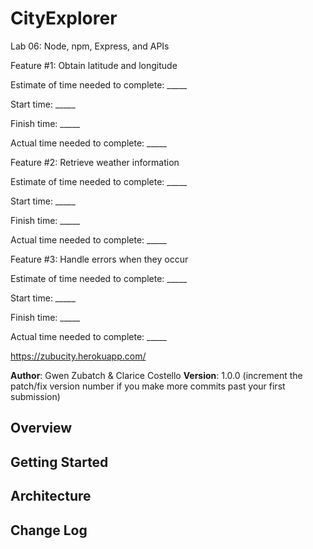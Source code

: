 # CityExplorer
Lab 06: Node, npm, Express, and APIs


Feature #1: Obtain latitude and longitude

Estimate of time needed to complete: _____

Start time: _____

Finish time: _____

Actual time needed to complete: _____


Feature #2: Retrieve weather information

Estimate of time needed to complete: _____

Start time: _____

Finish time: _____

Actual time needed to complete: _____


Feature #3: Handle errors when they occur

Estimate of time needed to complete: _____

Start time: _____

Finish time: _____

Actual time needed to complete: _____


https://zubucity.herokuapp.com/


**Author**: Gwen Zubatch & Clarice Costello
**Version**: 1.0.0 (increment the patch/fix version number if you make more commits past your first submission)

## Overview
<!-- Provide a high level overview of what this application is and why you are building it, beyond the fact that it's an assignment for this class. (i.e. What's your problem domain?) -->

## Getting Started
<!-- What are the steps that a user must take in order to build this app on their own machine and get it running? -->

## Architecture
<!-- Provide a detailed description of the application design. What technologies (languages, libraries, etc) you're using, and any other relevant design information. -->

## Change Log
<!-- Use this area to document the iterative changes made to your application as each feature is successfully implemented. Use time stamps. Here's an examples:

01-01-2001 4:59pm - Application now has a fully-functional express server, with a GET route for the location resource.

## Credits and Collaborations
<!-- Give credit (and a link) to other people or resources that helped you build this application. -->